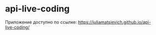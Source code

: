 # api-live-coding

Приложение доступно по ссылке:
https://juliamatsievich.github.io/api-live-coding/
